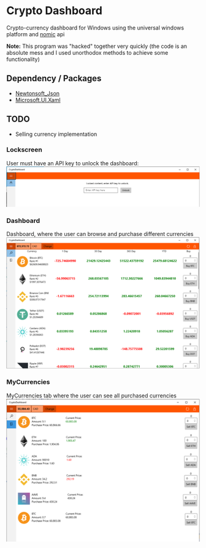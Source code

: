 # Crypto Dashboard

Crypto-currency dashboard for Windows using the universal windows platform and [nomic](https://nomics.com/) api

**Note:** This program was "hacked" together very quickly (the code is an absolute mess and I used unorthodox methods to achieve some functionality)

## Dependency / Packages

 - [Newtonsoft_Json](https://www.nuget.org/packages/Newtonsoft.Json/13.0.1-beta1)
 - [Microsoft.UI.Xaml](https://www.nuget.org/packages/Microsoft.UI.Xaml/2.6.0-prerelease.210217002)

## TODO

 - Selling currency implementation

### Lockscreen

User must have an API key to unlock the dashboard:
![lockscreen_.png](lockscreen_.png "Lockscreen Image")

### Dashboard

Dashboard, where the user can browse and purchase different currencies
![dashboard_.png](dashboard_.png "Dashboard Image")

### MyCurrencies

MyCurrencies tab where the user can see all purchased currencies
![mycurrencies_.png](mycurrencies_.png "MyCurrencies Image")


